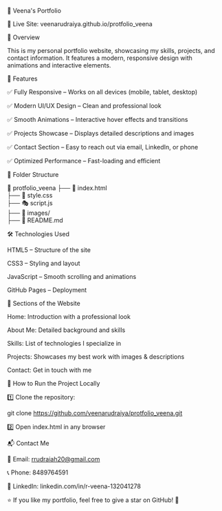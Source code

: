 🌟 Veena's Portfolio

🚀 Live Site: veenarudraiya.github.io/protfolio_veena

📌 Overview

This is my personal portfolio website, showcasing my skills, projects, and contact information. It features a modern, responsive design with animations and interactive elements.

📂 Features

✅ Fully Responsive – Works on all devices (mobile, tablet, desktop)

✅ Modern UI/UX Design – Clean and professional look

✅ Smooth Animations – Interactive hover effects and transitions

✅ Projects Showcase – Displays detailed descriptions and images

✅ Contact Section – Easy to reach out via email, LinkedIn, or phone

✅ Optimized Performance – Fast-loading and efficient

📁 Folder Structure

📂 protfolio_veena
 ├── 📄 index.html          
 ├── 🎨 style.css       
 ├── 🎭 script.js          
 ├── 📂 images/            
 ├── 📄 README.md   
 
🛠️ Technologies Used

HTML5 – Structure of the site

CSS3 – Styling and layout

JavaScript – Smooth scrolling and animations

GitHub Pages – Deployment

📜 Sections of the Website

Home: Introduction with a professional look

About Me: Detailed background and skills

Skills: List of technologies I specialize in

Projects: Showcases my best work with images & descriptions

Contact: Get in touch with me

🚀 How to Run the Project Locally

1️⃣ Clone the repository:

git clone https://github.com/veenarudraiya/protfolio_veena.git

2️⃣ Open index.html in any browser

📬 Contact Me

📧 Email: rrudraiah20@gmail.com

📞 Phone: 8489764591

🔗 LinkedIn: linkedin.com/in/r-veena-132041278

⭐ If you like my portfolio, feel free to give a star on GitHub! 🌟
